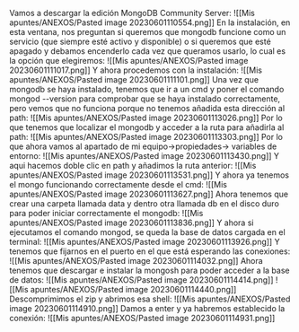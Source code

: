 Vamos a descargar la edición MongoDB Community Server:
![[Mis apuntes/ANEXOS/Pasted image 20230601110554.png]]
En la instalación, en esta ventana, nos preguntan si queremos que mongodb funcione como un servicio (que siempre esté activo y disponible) o si queremos que esté apagado y debamos encenderlo cada vez que queramos usarlo, lo cual es la opción que elegiremos:
![[Mis apuntes/ANEXOS/Pasted image 20230601111017.png]]
Y ahora procedemos con la instalación:
![[Mis apuntes/ANEXOS/Pasted image 20230601111101.png]]
Una vez que mongodb se haya instalado, tenemos que ir a un cmd y poner el comando mongod --version para comprobar que se haya instalado correctamente, pero vemos que no funciona porque no tenemos añadida esta dirección al path:
![[Mis apuntes/ANEXOS/Pasted image 20230601113026.png]]
Por lo que tenemos que localizar el mongodb y acceder a la ruta para añadirla al path:
![[Mis apuntes/ANEXOS/Pasted image 20230601113303.png]]
Por lo que ahora vamos al apartado de mi equipo->propiedades-> variables de entorno:
![[Mis apuntes/ANEXOS/Pasted image 20230601113430.png]]
Y aqui hacemos doble clic en path y añadimos la ruta anterior:
![[Mis apuntes/ANEXOS/Pasted image 20230601113531.png]]
Y ahora ya tenemos el mongo funcionando correctamente desde el cmd:
![[Mis apuntes/ANEXOS/Pasted image 20230601113627.png]]
Ahora tenemos que crear una carpeta llamada data y dentro otra llamada db en el disco duro para poder iniciar correctamente el mongodb:
![[Mis apuntes/ANEXOS/Pasted image 20230601113836.png]]
Y ahora si ejecutamos el comando mongod, se queda la base de datos cargada en el terminal:
![[Mis apuntes/ANEXOS/Pasted image 20230601113926.png]]
Y tenemos que fijarnos en el puerto en el que está esperando las conexiones:
![[Mis apuntes/ANEXOS/Pasted image 20230601114032.png]]
Ahora tenemos que descargar e instalar la mongosh para poder acceder a la base de datos:
![[Mis apuntes/ANEXOS/Pasted image 20230601114414.png]]
![[Mis apuntes/ANEXOS/Pasted image 20230601114440.png]]
Descomprimimos el zip y abrimos esa shell:
![[Mis apuntes/ANEXOS/Pasted image 20230601114910.png]]
Damos a enter y ya habremos establecido la conexión:
![[Mis apuntes/ANEXOS/Pasted image 20230601114931.png]]

